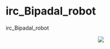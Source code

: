 # irc_Bipadal_robot
irc_Bipadal_robot

<p align="center">
  <img src="[이미지URL](https://github.com/Jeong-Tofu/irc_Bipadal_robot/assets/146713258/b890a302-b4f5-45a9-bd98-a10012d0feb6)https://github.com/Jeong-Tofu/irc_Bipadal_robot/assets/146713258/b890a302-b4f5-45a9-bd98-a10012d0feb6">
</p>
